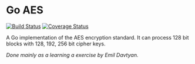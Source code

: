 # Go AES
[![Build Status](https://travis-ci.org/emil2k/go-aes.svg)](https://travis-ci.org/emil2k/go-aes)
[![Coverage Status](https://img.shields.io/coveralls/emil2k/go-aes.svg)](https://coveralls.io/r/emil2k/go-aes)

A Go implementation of the AES encryption standard. It can process 128 bit blocks with 128, 192, 256 bit cipher keys.

*Done mainly as a learning a exercise by Emil Davtyan.*
